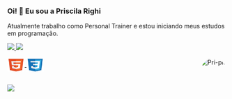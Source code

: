 ### Oi! 👋 Eu sou a Priscila Righi

Atualmente trabalho como Personal Trainer e estou iniciando meus estudos em programação.


<div>
  <a href="https://beacons.ai/pri-righi">
  <img height="150em" src="https://github-readme-stats.vercel.app/api?username=pri-righi&show_icons=true&theme=dark&include_all_commits=true&count_private=true"/>
  <img height="130em" src="https://github-readme-stats.vercel.app/api/top-langs/?username=pri-righi&layout=compact&langs_count=16&theme=dark"/>
</div>

<div style="display: inline_block"><br>
  <img align="center" alt="Pri-HTML" height="30" width="40" src="https://raw.githubusercontent.com/devicons/devicon/master/icons/html5/html5-original.svg">
  <img align="center" alt="Pri-CSS" height="30" width="40" src="https://raw.githubusercontent.com/devicons/devicon/master/icons/css3/css3-original.svg">
  <img align="right" alt="Pri-pic" height="100" style="border-radius:50px;" src="https://www.instagram.com/p/CY9wpHulWXBjHIqDhqmsptapfrVF1vyW_7UokE0/">
</div>

  ##
  
<div>
  <a href="https://www.instagram.com/priscilarighi88" target="_blank"><img src="https://img.shields.io/badge/Instagram-E4405F?style=for-the-badge&logo=instagram&logoColor=white" target="_blank"></a>
</div>
  
